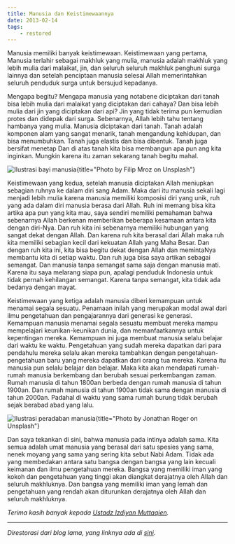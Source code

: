```yaml
---
title: Manusia dan Keistimewaannya
date: 2013-02-14
tags:
    - restored
---
```


Manusia memiliki banyak keistimewaan. Keistimewaan yang pertama, Manusia terlahir sebagai makhluk yang mulia, manusia adalah makhluk yang lebih mulia dari malaikat, jin, dan seluruh seluruh makhluk penghuni surga lainnya dan setelah penciptaan manusia selesai Allah memerintahkan seluruh penduduk surga untuk bersujud kepadanya.

Mengapa begitu? Mengapa manusia yang notabene diciptakan dari tanah bisa lebih mulia dari malaikat yang diciptakan dari cahaya? Dan bisa lebih mulia dari jin yang diciptakan dari api? Jin yang tidak terima pun kemudian protes dan didepak dari surga. Sebenarnya, Allah lebih tahu tentang hambanya yang mulia. Manusia diciptakan dari tanah. Tanah adalah komponen alam yang sangat menarik, tanah mengandung kehidupan, dan bisa menumbuhkan. Tanah juga elastis dan bisa dibentuk. Tanah juga bersifat menetap Dan di atas tanah kita bisa membangun apa pun ang kita inginkan. Mungkin karena itu zaman sekarang tanah begitu mahal.

![Ilustrasi bayi manusia](https://source.unsplash.com/oko_4WnoM98/1600x1000){title="Photo by Filip Mroz on Unsplash"}

Keistimewaan yang kedua, setelah manusia diciptakan Allah meniupkan sebagian ruhnya ke dalam diri sang Adam. Maka dari itu manusia sekali lagi menjadi lebih mulia karena manusia memiliki komposisi diri yang unik, ruh yang ada dalam diri manusia berasa dari Allah. Ruh ini memang bisa kita artika apa pun yang kita mau, saya sendiri memiliki pemahaman bahwa sebenarnya Allah berkenan memberikan beberapa kesamaan antara kita dengan diri-Nya. Dan ruh kita ini sebenarnya memiliki hubungan yang sangat dekat dengan Allah. Dan karena ruh kita berasal dari Allah maka ruh kita memiliki sebagian kecil dari kekuatan Allah yang Maha Besar. Dan dengan ruh kita ini, kita bisa begitu dekat dengan Allah dan memintaNya membantu kita di setiap waktu. Dan ruh juga bisa saya artikan sebagai semangat. Dan manusia tanpa semangat sama saja dengan manusia mati. Karena itu saya melarang siapa pun, apalagi penduduk Indonesia untuk tidak pernah kehilangan semangat. Karena tanpa semangat, kita tidak ada bedanya dengan mayat.

Keistimewaan yang ketiga adalah manusia diberi kemampuan untuk menamai segala sesuatu. Penamaan inilah yang merupakan modal awal dari ilmu pengetahuan dan pengajarannya dari generasi ke generasi. Kemampuan manusia menamai segala sesuatu membuat mereka mampu mempelajari keunikan-keunikan dunia, dan memanfaatkannya untuk kepentingan mereka. Kemampuan ini juga membuat manusia selalu belajar dari waktu ke waktu. Pengetahuan yang sudah mereka dapatkan dari para pendahulu mereka selalu akan mereka tambahkan dengan pengetahuan-pengetahuan baru yang mereka dapatkan dari orang tua mereka. Karena itu manusia pun selalu belajar dan belajar. Maka kita akan mendapati rumah-rumah manusia berkembang dan berubah sesuai perkembangan zaman. Rumah manusia di tahun 1800an berbeda dengan rumah manusia di tahun 1900an. Dan rumah manusia di tahun 1900an tidak sama dengan manusia di tahun 2000an. Padahal di waktu yang sama rumah burung tidak berubah sejak berabad abad yang lalu.

![Ilustrasi peradaban manusia](https://source.unsplash.com/LY1eyQMFeyo/1600x1000){title="Photo by Jonathan Roger on Unsplash"}

Dan saya tekankan di sini, bahwa manusia pada intinya adalah sama. Kita semua adalah umat manusia yang berasal dari satu spesies yang sama, nenek moyang yang sama yang sering kita sebut Nabi Adam. Tidak ada yang membedakan antara satu bangsa dengan bangsa yang lain kecuali keimanan dan ilmu pengetahuan mereka. Bangsa yang memiliki iman yang kokoh dan pengetahuan yang tinggi akan diangkat derajatnya oleh Allah dan seluruh makhluknya. Dan bangsa yang memiliki iman yang lemah dan pengetahuan yang rendah akan diturunkan derajatnya oleh Allah dan seluruh makhluknya.

*Terima kasih banyak kepada [Ustadz Izdiyan Muttaqien](http://izdiyan.blogspot.com/2013/02/manusia-dan-keistimewaannya.html).*

---

*Direstorasi dari blog lama, yang linknya ada di [sini](https://web.archive.org/web/20130217224707/http://radenazure.wordpress.com/2013/02/14/manusia-keistimewaannya/).*
